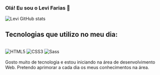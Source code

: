 ### Olá! Eu sou o Levi Farias 👋

![Levi GitHub stats](https://github-readme-stats.vercel.app/api?username=DevFarias09&show_icons=true&theme=tokyonight)

## Tecnologias que utilizo no meu dia:

<div style="display: inline_block"><br/>
	<img aling="center" alt="HTML5" src="https://img.shields.io/badge/HTML5-E34F26?style=for-the-badge&logo=html5&logoColor=white" />
	<img aling="center" alt="CSS3" src="https://img.shields.io/badge/CSS3-1572B6?style=for-the-badge&logo=css3&logoColor=white" />
	<img aling="center" alt="Sass" src="https://img.shields.io/badge/Sass-CC6699?style=for-the-badge&logo=sass&logoColor=white" />
</div>
<br>
Gosto muito de tecnologia e estou iniciando na área de desenvolvimento Web. Pretendo aprimorar a cada dia os meus conhecimentos na área.
